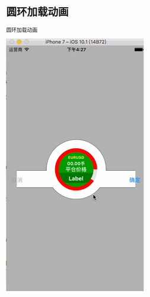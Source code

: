 # 圆环加载动画
圆环加载动画

![image](https://github.com/tangbing/ATShopWheelIndicatorView/blob/master/circle.gif)


